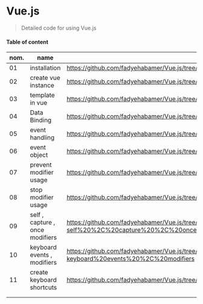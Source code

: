 # Vue.js
> Detailed code for using Vue.js
#### Table of content 

| nom.  | name  |  link  |
|---|---|---|
| 01  | installation  | https://github.com/fadyehabamer/Vue.js/tree/main/01-installation  |
| 02 | create vue instance  | https://github.com/fadyehabamer/Vue.js/tree/main/02-create%20vue%20instance  |
| 03  | template in vue  | https://github.com/fadyehabamer/Vue.js/tree/main/04-template%20in%20vue  |
| 04  | Data Binding  | https://github.com/fadyehabamer/Vue.js/tree/main/05-Data%20Binding  |
| 05  | event handling  | https://github.com/fadyehabamer/Vue.js/tree/main/06-event%20handling  
| 06 | event object  |  https://github.com/fadyehabamer/Vue.js/tree/main/07-event%20object |    |   |   |   |
| 07  | prevent modifier usage  | https://github.com/fadyehabamer/Vue.js/tree/main/08-prevent%20modifier%20usage |
| 08  | stop modifier usage  | https://github.com/fadyehabamer/Vue.js/tree/main/09-%20stop%20modifier%20usage  |
| 09  | self , capture , once modifiers  | https://github.com/fadyehabamer/Vue.js/tree/main/010-self%20%2C%20capture%20%2C%20once%20modifiers  |
| 10  | keyboard events , modifiers  | https://github.com/fadyehabamer/Vue.js/tree/main/011-keyboard%20events%20%2C%20modifiers  |
| 11  |  create keyboard shortcuts | https://github.com/fadyehabamer/Vue.js/tree/main/_12%20create%20keyboard%20shortcuts  |
|   |   |   |
|   |   |   |  
